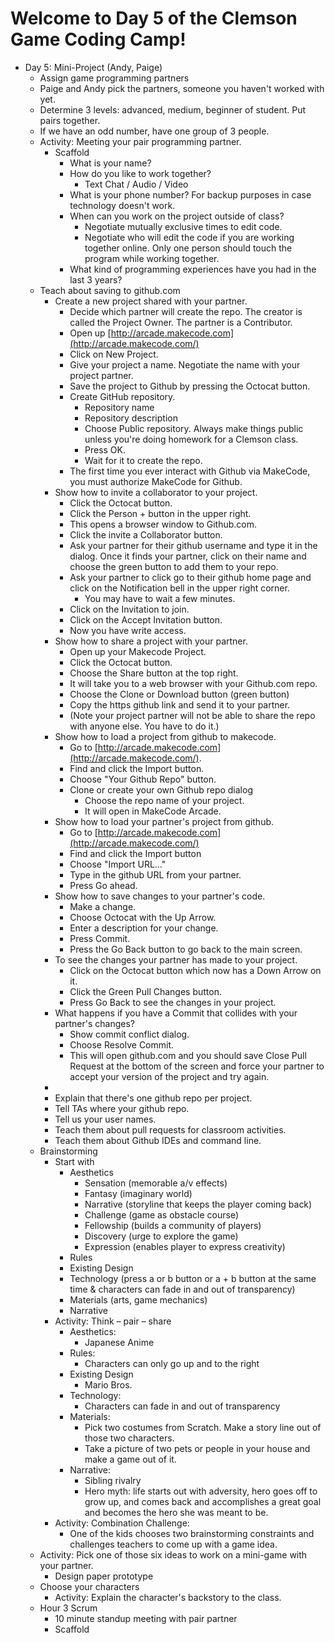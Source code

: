 
# Welcome to Day 5 of the Clemson Game Coding Camp!
- Day 5: Mini-Project (Andy, Paige)
    - Assign game programming partners
    - Paige and Andy pick the partners, someone you haven&#39;t worked with yet.
    - Determine 3 levels: advanced, medium, beginner of student. Put pairs together.
    - If we have an odd number, have one group of 3 people.
    - Activity: Meeting your pair programming partner.
      - Scaffold
        - What is your name?
        - How do you like to work together?
          - Text Chat / Audio / Video
        - What is your phone number? For backup purposes in case technology doesn&#39;t work.
        - When can you work on the project outside of class?
          - Negotiate mutually exclusive times to edit code.
          - Negotiate who will edit the code if you are working together online. Only one person should touch the program while working together.
        - What kind of programming experiences have you had in the last 3 years?
    - Teach about saving to github.com
      - Create a new project shared with your partner.
        - Decide which partner will create the repo. The creator is called the Project Owner. The partner is a Contributor.
        - Open up [http://arcade.makecode.com](http://arcade.makecode.com/)
        - Click on New Project.
        - Give your project a name. Negotiate the name with your project partner.
        - Save the project to Github by pressing the Octocat button.
        - Create GitHub repository.
          - Repository name
          - Repository description
          - Choose Public repository. Always make things public unless you&#39;re doing homework for a Clemson class.
          - Press OK.
          - Wait for it to create the repo.
        - The first time you ever interact with Github via MakeCode, you must authorize MakeCode for Github.
      - Show how to invite a collaborator to your project.
        - Click the Octocat button.
        - Click the Person + button in the upper right.
        - This opens a browser window to Github.com.
        - Click the invite a Collaborator button.
        - Ask your partner for their github username and type it in the dialog. Once it finds your partner, click on their name and choose the green button to add them to your repo.
        - Ask your partner to click go to their github home page and click on the Notification bell in the upper right corner.
          - You may have to wait a few minutes.
        - Click on the Invitation to join.
        - Click on the Accept Invitation button.
        - Now you have write access.
      - Show how to share a project with your partner.
        - Open up your Makecode Project.
        - Click the Octocat button.
        - Choose the Share button at the top right.
        - It will take you to a web browser with your Github.com repo.
        - Choose the Clone or Download button (green button)
        - Copy the https github link and send it to your partner.
        - (Note your project partner will not be able to share the repo with anyone else. You have to do it.)
      - Show how to load a project from github to makecode.
        - Go to [http://arcade.makecode.com](http://arcade.makecode.com/).
        - Find and click the Import button.
        - Choose &quot;Your Github Repo&quot; button.
        - Clone or create your own Github repo dialog
          - Choose the repo name of your project.
          - It will open in MakeCode Arcade.
      - Show how to load your partner&#39;s project from github.
        - Go to [http://arcade.makecode.com](http://arcade.makecode.com/)
        - Find and click the Import button
        - Choose &quot;Import URL…&quot;
        - Type in the github URL from your partner.
        - Press Go ahead.
      - Show how to save changes to your partner&#39;s code.
        - Make a change.
        - Choose Octocat with the Up Arrow.
        - Enter a description for your change.
        - Press Commit.
        - Press the Go Back button to go back to the main screen.
      - To see the changes your partner has made to your project.
        - Click on the Octocat button which now has a Down Arrow on it.
        - Click the Green Pull Changes button.
        - Press Go Back to see the changes in your project.
      - What happens if you have a Commit that collides with your partner&#39;s changes?
        - Show commit conflict dialog.
        - Choose Resolve Commit.
        - This will open github.com and you should save Close Pull Request at the bottom of the screen and force your partner to accept your version of the project and try again.
      -
      - Explain that there&#39;s one github repo per project.
      - Tell TAs where your github repo.
      - Tell us your user names.
      - Teach them about pull requests for classroom activities.
      - Teach them about Github IDEs and command line.
    - Brainstorming
      - Start with
        - Aesthetics
          - Sensation (memorable a/v effects)
          - Fantasy (imaginary world)
          - Narrative (storyline that keeps the player coming back)
          - Challenge (game as obstacle course)
          - Fellowship (builds a community of players)
          - Discovery (urge to explore the game)
          - Expression (enables player to express creativity)
        - Rules
        - Existing Design
        - Technology (press a or b button or a + b button at the same time & characters can fade in and out of transparency)
        - Materials (arts, game mechanics)
        - Narrative
      - Activity: Think – pair – share
        - Aesthetics:
          - Japanese Anime
        - Rules:
          - Characters can only go up and to the right
        - Existing Design
          - Mario Bros.
        - Technology:
          - Characters can fade in and out of transparency
        - Materials:
          - Pick two costumes from Scratch. Make a story line out of those two characters.
          - Take a picture of two pets or people in your house and make a game out of it.
        - Narrative:
          - Sibling rivalry
          - Hero myth: life starts out with adversity, hero goes off to grow up, and comes back and accomplishes a great goal and becomes the hero she was meant to be.
      - Activity: Combination Challenge:
        - One of the kids chooses two brainstorming constraints and challenges teachers to come up with a game idea.
    - Activity: Pick one of those six ideas to work on a mini-game with your partner.
      - Design paper prototype
    - Choose your characters
      - Activity: Explain the character&#39;s backstory to the class.
    - Hour 3 Scrum
      - 10 minute standup meeting with pair partner
      - Scaffold

